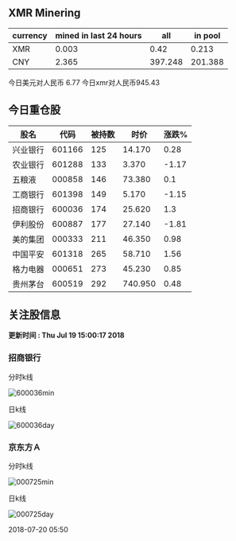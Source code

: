 ## XMR Minering

|currency|mined in last 24 hours|all|in pool|
|---|---|---|---|
|XMR|0.003|0.42|0.213|
|CNY|2.365|397.248|201.388|

今日美元对人民币 6.77	今日xmr对人民币945.43


## 今日重仓股 

|股名|代码|被持数|时价|涨跌%|
|---|---|---|---|---|
|兴业银行|601166|125|14.170|0.28|
|农业银行|601288|133|3.370|-1.17|
|五粮液|000858|146|73.380|0.1|
|工商银行|601398|149|5.170|-1.15|
|招商银行|600036|174|25.620|1.3|
|伊利股份|600887|177|27.140|-1.81|
|美的集团|000333|211|46.350|0.98|
|中国平安|601318|265|58.710|1.56|
|格力电器|000651|273|45.230|0.85|
|贵州茅台|600519|292|740.950|0.48|

## 关注股信息
**更新时间 : Thu Jul 19 15:00:17 2018**
### 招商银行 
分时k线

![600036min](http://image.sinajs.cn/newchart/min/n/sh600036.gif)

日k线

![600036day](http://image.sinajs.cn/newchart/daily/n/sh600036.gif)

### 京东方Ａ 
分时k线

![000725min](http://image.sinajs.cn/newchart/min/n/sz000725.gif)

日k线

![000725day](http://image.sinajs.cn/newchart/daily/n/sz000725.gif)

2018-07-20 05:50